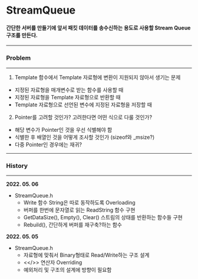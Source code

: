 # __StreamQueue__

#### 간단한 서버를 만들기에 앞서 패킷 데이터를 송수신하는 용도로 사용할 Stream Queue 구조를 만든다.

------------

### __Problem__

-----------

1. Template 함수에서 Template 자료형에 변환이 지원되지 않아서 생기는 문제
  + 지정된 자료형을 매개변수로 받는 함수를 사용할 때
  + 지정된 자료형을 Template 자료형으로 반환할 때
  + Template 자료형으로 선언된 변수에 지정된 자료형을 저장할 때

2. Pointer를 고려할 것인가? 고려한다면 어떤 식으로 다룰 것인가?
  + 해당 변수가 Pointer인 것을 우선 식별해야 함
  + 식별한 후 배열인 것을 어떻게 조사할 것인가 (sizeof와 _msize?)
  + 다중 Pointer인 경우에는 재귀?

------------

### __History__

-----------

**2022. 05. 06**

- StreamQueue.h
  + Write 함수 String은 따로 동작하도록 Overloading
  + 버퍼를 한번에 문자열로 읽는 ReadString 함수 구현
  + GetDataSize(), Empty(), Clear() 스트림의 상태를 반환하는 함수들 구현
  + Rebuild(), 간단하게 버퍼를 재구축?하는 함수

**2022. 05. 05**

 - StreamQueue.h
   + 자료형에 맞춰서 Binary형태로 Read/Write하는 구조 설계
   + <</>> 연산자 Overriding
   + 예외처리 및 구조의 설계에 방향이 필요함
